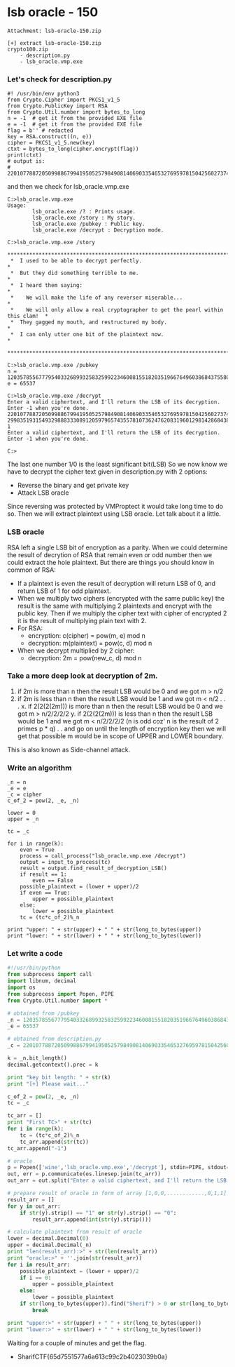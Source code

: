 
# lsb oracle - 150
```
Attachment: lsb-oracle-150.zip
```
```
[+] extract lsb-oracle-150.zip
crypto100.zip
	- description.py
	- lsb_oracle.vmp.exe
```
### Let's check for description.py
```
#! /usr/bin/env python3
from Crypto.Cipher import PKCS1_v1_5
from Crypto.PublicKey import RSA
from Crypto.Util.number import bytes_to_long
n = -1  # get it from the provided EXE file
e = -1  # get it from the provided EXE file
flag = b'' # redacted
key = RSA.construct((n, e))
cipher = PKCS1_v1_5.new(key)
ctxt = bytes_to_long(cipher.encrypt(flag))
print(ctxt)
# output is:
# 2201077887205099886799419505257984908140690335465327695978150425602737431754769971309809434546937184700758848191008699273369652758836177602723960420562062515168299835193154932988833308912059796574355781073624762083196012981428684386588839182461902362533633141657081892129830969230482783192049720588548332813
```
and then we check for lsb_oracle.vmp.exe
```
C:>lsb_oracle.vmp.exe
Usage:
        lsb_oracle.exe /? : Prints usage.
        lsb_oracle.exe /story : My story.
        lsb_oracle.exe /pubkey : Public key.
        lsb_oracle.exe /decrypt : Decryption mode.

C:>lsb_oracle.vmp.exe /story
 **********************************************************************************
 *  I used to be able to decrypt perfectly.                                       *
 *  But they did something terrible to me.                                        *
 *  I heard them saying:                                                          *
 *    We will make the life of any reverser miserable...                          *
 *    We will only allow a real cryptographer to get the pearl within this clam!  *
 *  They gagged my mouth, and restructured my body.                               *
 *  I can only utter one bit of the plaintext now.                                *
 **********************************************************************************

C:>lsb_oracle.vmp.exe /pubkey
n = 120357855677795403326899325832599223460081551820351966764960386843755808156627131345464795713923271678835256422889567749230248389850643801263972231981347496433824450373318688699355320061986161918732508402417281836789242987168090513784426195519707785324458125521673657185406738054328228404365636320530340758959
e = 65537

C:>lsb_oracle.vmp.exe /decrypt
Enter a valid ciphertext, and I'll return the LSB of its decryption. Enter -1 when you're done.
2201077887205099886799419505257984908140690335465327695978150425602737431754769971309809434546937184700758848191008699273369652758836177602723960420562062515168
299835193154932988833308912059796574355781073624762083196012981428684386588839182461902362533633141657081892129830969230482783192049720588548332813
1
Enter a valid ciphertext, and I'll return the LSB of its decryption. Enter -1 when you're done.

C:>
```
The last one number 1/0 is the least significant bit(LSB) So we now know we have to decrypt the cipher text given in description.py with 2 options:
* Reverse the binary and get private key
* Attack LSB oracle

Since reversing was protected by VMProptect it would take long time to do so. Then we will extract plaintext using LSB oracle. Let talk about it a little.

### LSB oracle
RSA left a single LSB bit of encryption as a parity. When we could determine the result of decrytion of RSA that remain even or odd number
then we could extract the hole plaintext. But there are things you should know in common of RSA:
* If a plaintext is even the result of decryption will return LSB of 0, and return LSB of 1 for odd plaintext.
* When we multiply two ciphers (encrypted with the same public key) the result is the same with multiplying 2 plaintexts and encrypt with the public key. Then if we multiply the cipher text with cipher of encrypted 2 it is the result of multiplying plain text with 2.
* For RSA:
	* encryption: c(cipher) = pow(m, e) mod n
	* decryption: m(plaintext) = pow(c, d) mod n
* When we decrypt multiplied by 2 cipher:
	* decryption: 2m = pow(new_c, d) mod n

### Take a more deep look at decryption of 2m.
1. if 2m is more than n then the result LSB would be 0 and we got m > n/2
2. if 2m is less than n then the result LSB would be 1 and we got m < n/2
.
.
.
x. if 2(2(2(2m))) is more than n then the result LSB would be 0 and we got m > n/2/2/2/2
y. if 2(2(2(2m))) is less than n then the result LSB would be 1 and we got m < n/2/2/2/2 (n is odd coz' n is the result of 2 primes p * q)
.
. and go on until the length of encryption key then we will get that possible m would be in scope of UPPER and LOWER boundary.

This is also known as Side-channel attack.

### Write an algorithm
```
_n = n
_e = e
_c = cipher
c_of_2 = pow(2, _e, _n)

lower = 0
upper = _n

tc = _c

for i in range(k):
    even = True
    process = call_process("lsb_oracle.vmp.exe /decrypt")
    output = input_to_process(tc)
    result = output.find_result_of_decryption_LSB()
    if result == 1:
        even == False
    possible_plaintext = (lower + upper)/2
    if even == True:
        upper = possible_plaintext
    else:
        lower = possible_plaintext
    tc = (tc*c_of_2)%_n

print "upper: " + str(upper) + " " + str(long_to_bytes(upper))
print "lower: " + str(lower) + " " + str(long_to_bytes(lower))
```

### Let write a code
```python
#!/usr/bin/python
from subprocess import call
import libnum, decimal
import os
from subprocess import Popen, PIPE
from Crypto.Util.number import *

# obtained from /pubkey
_n = 120357855677795403326899325832599223460081551820351966764960386843755808156627131345464795713923271678835256422889567749230248389850643801263972231981347496433824450373318688699355320061986161918732508402417281836789242987168090513784426195519707785324458125521673657185406738054328228404365636320530340758959
_e = 65537

# obtained from description.py
_c = 2201077887205099886799419505257984908140690335465327695978150425602737431754769971309809434546937184700758848191008699273369652758836177602723960420562062515168299835193154932988833308912059796574355781073624762083196012981428684386588839182461902362533633141657081892129830969230482783192049720588548332813

k = _n.bit_length()
decimal.getcontext().prec = k

print "key bit length: " + str(k)
print "[+] Please wait..."

c_of_2 = pow(2, _e, _n)
tc = _c

tc_arr = []
print "First TC>" + str(tc)
for i in range(k):
    tc = (tc*c_of_2)%_n
    tc_arr.append(str(tc))   
tc_arr.append("-1")

# oracle
p = Popen(['wine','lsb_oracle.vmp.exe','/decrypt'], stdin=PIPE, stdout=PIPE)
out, err = p.communicate(os.linesep.join(tc_arr))
out_arr = out.split("Enter a valid ciphertext, and I'll return the LSB of its decryption. Enter -1 when you're done.")

# prepare result of oracle in form of array [1,0,0,............,0,1,1]
result_arr = []
for y in out_arr:
    if str(y).strip() == "1" or str(y).strip() == "0":
        result_arr.append(int(str(y).strip()))

# calculate plaintext from result of oracle
lower = decimal.Decimal(0)
upper = decimal.Decimal(_n)
print "len(result_arr):>" + str(len(result_arr))
print "oracle:>" + ''.join(str(result_arr))
for i in result_arr:
    possible_plaintext = (lower + upper)/2
    if i == 0:
        upper = possible_plaintext
    else:
        lower = possible_plaintext
    if str(long_to_bytes(upper)).find("Sherif") > 0 or str(long_to_bytes(lower)).find("Sherif") > 0:
        break

print "upper:>" + str(upper) + " " + str(long_to_bytes(upper))
print "lower:>" + str(lower) + " " + str(long_to_bytes(lower))
```
Waiting for a couple of minutes and get the flag.
* SharifCTF{65d7551577a6a613c99c2b4023039b0a}